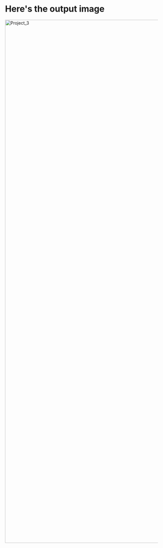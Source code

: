# Here's the output image
<img width="1726" alt="Project_3" src="https://github.com/ImShekhar17/DAO_tech-assignment-/assets/118382443/0e833217-8e3b-47f9-9256-b50f768719a7">

